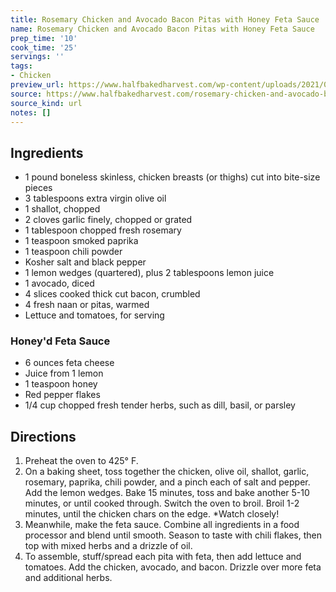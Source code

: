 ```yaml
---
title: Rosemary Chicken and Avocado Bacon Pitas with Honey Feta Sauce
name: Rosemary Chicken and Avocado Bacon Pitas with Honey Feta Sauce
prep_time: '10'
cook_time: '25'
servings: ''
tags:
- Chicken
preview_url: https://www.halfbakedharvest.com/wp-content/uploads/2021/05/Rosemary-Chicken-and-Avocado-Bacon-Pitas-with-Honey-Feta-Sauce-6.jpg
source: https://www.halfbakedharvest.com/rosemary-chicken-and-avocado-bacon-pitas/
source_kind: url
notes: []
---
```


## Ingredients
- 1 pound boneless skinless, chicken breasts (or thighs) cut into bite-size pieces
- 3 tablespoons extra virgin olive oil
- 1  shallot, chopped
- 2 cloves garlic finely, chopped or grated
- 1 tablespoon chopped fresh rosemary
- 1 teaspoon smoked paprika
- 1 teaspoon chili powder
- Kosher salt and black pepper
- 1  lemon wedges (quartered), plus 2 tablespoons lemon juice
- 1  avocado, diced
- 4 slices cooked thick cut bacon, crumbled
- 4  fresh naan or pitas, warmed
- Lettuce and tomatoes, for serving

### Honey'd Feta Sauce 
- 6 ounces feta cheese
- Juice from 1 lemon
- 1 teaspoon honey
- Red pepper flakes
- 1/4 cup chopped fresh tender herbs, such as dill, basil, or parsley


## Directions
1. Preheat the oven to 425° F.
2. On a baking sheet, toss together the chicken, olive oil, shallot, garlic, rosemary, paprika, chili powder, and a pinch each of salt and pepper. Add the lemon wedges. Bake 15 minutes, toss and bake another 5-10 minutes, or until cooked through. Switch the oven to broil. Broil 1-2 minutes, until the chicken chars on the edge. *Watch closely!
3. Meanwhile, make the feta sauce. Combine all ingredients in a food processor and blend until smooth. Season to taste with chili flakes, then top with mixed herbs and a drizzle of oil.
4. To assemble, stuff/spread each pita with feta, then add lettuce and tomatoes. Add the chicken, avocado, and bacon. Drizzle over more feta and additional herbs.
